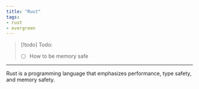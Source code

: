 ```yaml
---
title: "Rust"
tags:
- rust
- evergreen
---
```


> [!todo] Todo:
> - [ ] How to be memory safe

---

Rust is a programming language that emphasizes performance, type safety, and memory safety.
